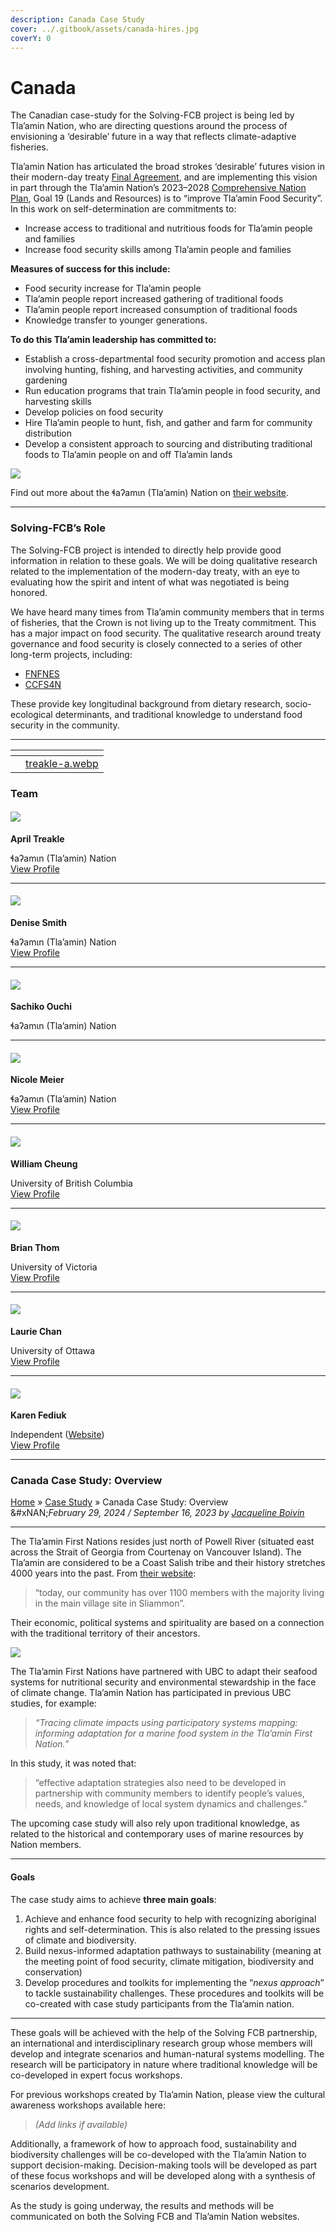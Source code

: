 ```yaml
---
description: Canada Case Study
cover: ../.gitbook/assets/canada-hires.jpg
coverY: 0
---
```


# Canada

The Canadian case-study for the Solving-FCB project is being led by Tla’amin Nation, who are directing questions around the process of envisioning a ‘desirable’ future in a way that reflects climate-adaptive fisheries.

Tla’amin Nation has articulated the broad strokes ‘desirable’ futures vision in their modern-day treaty [Final Agreement](https://www.tlaaminnation.com/home-page/final-agreement/), and are implementing this vision in part through the Tla’amin Nation’s 2023–2028 [Comprehensive Nation Plan](https://www.tlaaminnation.com/comprehensive-nation-plan/), Goal 19 (Lands and Resources) is to “improve Tla’amin Food Security”. In this work on self-determination are commitments to:

* Increase access to traditional and nutritious foods for Tla’amin people and families
* Increase food security skills among Tla’amin people and families

**Measures of success for this include:**

* Food security increase for Tla’amin people
* Tla’amin people report increased gathering of traditional foods
* Tla’amin people report increased consumption of traditional foods
* Knowledge transfer to younger generations.

**To do this Tla’amin leadership has committed to:**

* Establish a cross-departmental food security promotion and access plan involving hunting, fishing, and harvesting activities, and community gardening
* Run education programs that train Tla’amin people in food security, and harvesting skills
* Develop policies on food security
* Hire Tla’amin people to hunt, fish, and gather and farm for community distribution
* Develop a consistent approach to sourcing and distributing traditional foods to Tla’amin people on and off Tla’amin lands

![](https://solvingfcb.org/wp-content/uploads/tlaamin-nation-logo.jpg)

Find out more about the ɬaʔamɩn (Tla’amin) Nation on [their website](https://www.tlaaminnation.com/).

***

### Solving-FCB’s Role

The Solving-FCB project is intended to directly help provide good information in relation to these goals. We will be doing qualitative research related to the implementation of the modern-day treaty, with an eye to evaluating how the spirit and intent of what was negotiated is being honored.

We have heard many times from Tla’amin community members that in terms of fisheries, that the Crown is not living up to the Treaty commitment. This has a major impact on food security. The qualitative research around treaty governance and food security is closely connected to a series of other long-term projects, including:

* [FNFNES](https://www.fnfnes.ca/)
* [CCFS4N](https://www.ccfs4n.ca/research-activities)

These provide key longitudinal background from dietary research, socio-ecological determinants, and traditional knowledge to understand food security in the community.

***

<table data-view="cards"><thead><tr><th></th><th data-hidden data-card-cover data-type="files"></th></tr></thead><tbody><tr><td></td><td><a href="../.gitbook/assets/treakle-a.webp">treakle-a.webp</a></td></tr></tbody></table>

### Team

#### ![](https://solvingfcb.org/wp-content/uploads/april-linton.jpg)

**April Treakle**

ɬaʔamɩn (Tla’amin) Nation\
[View Profile](https://solvingfcb.org/people/treakle-a/)

***

#### ![](https://solvingfcb.org/wp-content/uploads/denise-smith.jpg)

**Denise Smith**

ɬaʔamɩn (Tla’amin) Nation\
[View Profile](https://solvingfcb.org/people/smith-d/)

***

#### ![](https://solvingfcb.org/wp-content/uploads/sachiko-ouchi.jpg)

**Sachiko Ouchi**

ɬaʔamɩn (Tla’amin) Nation

***

#### ![](https://solvingfcb.org/wp-content/uploads/nicole-meier-solvingfcb-canada.jpg)

**Nicole Meier**

ɬaʔamɩn (Tla’amin) Nation\
[View Profile](https://solvingfcb.org/people/meier-n/)

***

#### ![](https://solvingfcb.org/wp-content/uploads/w-cheung.jpg)

**William Cheung**

University of British Columbia\
[View Profile](https://solvingfcb.org/people/william-cheung/)

***

#### ![](https://solvingfcb.org/wp-content/uploads/thom-b-bw.jpg)

**Brian Thom**

University of Victoria\
[View Profile](https://solvingfcb.org/people/thom-b/)

***

#### ![](https://solvingfcb.org/wp-content/uploads/laurie-chan.jpg)

**Laurie Chan**

University of Ottawa\
[View Profile](https://solvingfcb.org/people/laurie-chan/)

***

#### ![](https://solvingfcb.org/wp-content/uploads/karen-fediuk.jpg)

**Karen Fediuk**

Independent ([Website](https://www.karenfediuk.ca/))\
[View Profile](https://solvingfcb.org/people/fediuk-k/)

***

### Canada Case Study: Overview

[Home](https://solvingfcb.org) » [Case Study](https://solvingfcb.org/category/case-study/) » Canada Case Study: Overview\
&#xNAN;_&#x46;ebruary 29, 2024 / September 16, 2023 by_ [_Jacqueline Boivin_](https://solvingfcb.org/author/jacqueline-boivin/)

***

The Tla’amin First Nations resides just north of Powell River (situated east across the Strait of Georgia from Courtenay on Vancouver Island). The Tla’amin are considered to be a Coast Salish tribe and their history stretches 4000 years into the past. From [their website](https://www.tlaaminnation.com/home-page/community/):

> “today, our community has over 1100 members with the majority living in the main village site in Sliammon”.

Their economic, political systems and spirituality are based on a connection with the traditional territory of their ancestors.

![](https://lh5.googleusercontent.com/fZsJ2iDzdx1OK5XonzZ_fqxCuwU4-cB_KBbxKPcKIV-f0XGA71AyGjV2sK8Jg_MS2xunhkZ0jR6cxNpUoLDpv9MIVPWs4nO3VnZNxAIwiT2TOpMpAhIEhUJT18b6pUar7cOxjniaKShH416qGVEGQA)

The Tla’amin First Nations have partnered with UBC to adapt their seafood systems for nutritional security and environmental stewardship in the face of climate change. Tla’amin Nation has participated in previous UBC studies, for example:

> _“Tracing climate impacts using participatory systems mapping: informing adaptation for a marine food system in the Tla’amin First Nation.”_

In this study, it was noted that:

> “effective adaptation strategies also need to be developed in partnership with community members to identify people’s values, needs, and knowledge of local system dynamics and challenges.”

The upcoming case study will also rely upon traditional knowledge, as related to the historical and contemporary uses of marine resources by Nation members.

***

#### Goals

The case study aims to achieve **three main goals**:

1. Achieve and enhance food security to help with recognizing aboriginal rights and self-determination. This is also related to the pressing issues of climate and biodiversity.
2. Build nexus-informed adaptation pathways to sustainability (meaning at the meeting point of food security, climate mitigation, biodiversity and conservation)
3. Develop procedures and toolkits for implementing the “_nexus approach_” to tackle sustainability challenges. These procedures and toolkits will be co-created with case study participants from the Tla’amin nation.

***

These goals will be achieved with the help of the Solving FCB partnership, an international and interdisciplinary research group whose members will develop and integrate scenarios and human-natural systems modelling. The research will be participatory in nature where traditional knowledge will be co-developed in expert focus workshops.

For previous workshops created by Tla’amin Nation, please view the cultural awareness workshops available here:

> _(Add links if available)_

Additionally, a framework of how to approach food, sustainability and biodiversity challenges will be co-developed with the Tla’amin Nation to support decision-making. Decision-making tools will be developed as part of these focus workshops and will be developed along with a synthesis of scenarios development.

As the study is going underway, the results and methods will be communicated on both the Solving FCB and Tla’amin Nation websites.
